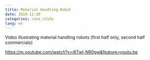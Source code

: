 ```yaml
---
title: Material Handling Robot
date: 2019-12-30
categories: case_study
lang: en
---
```


Video illustrating material handling robots (first half only, second half commercials)

https://m.youtube.com/watch?v=i8Twl-NR0gw&feature=youtu.be
